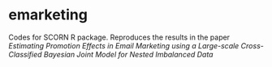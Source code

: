 # emarketing

Codes for SCORN R package. 
Reproduces the results in the paper _Estimating Promotion Effects in Email Marketing using a Large-scale Cross-Classified Bayesian Joint Model for Nested Imbalanced Data_


